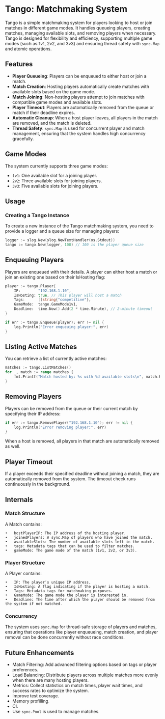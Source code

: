 # Tango: Matchmaking System

Tango is a simple matchmaking system for players looking to host or join matches in different game modes. It handles queueing players, creating matches, managing available slots, and removing players when necessary. Tango is designed for flexibility and efficiency, supporting multiple game modes (such as 1v1, 2v2, and 3v3) and ensuring thread safety with `sync.Map` and atomic operations.

## Features

- **Player Queueing**: Players can be enqueued to either host or join a match.
- **Match Creation**: Hosting players automatically create matches with available slots based on the game mode.
- **Match Joining**: Non-hosting players attempt to join matches with compatible game modes and available slots.
- **Player Timeout**: Players are automatically removed from the queue or match if their deadline expires.
- **Automatic Cleanup**: When a host player leaves, all players in the match are removed, and the match is deleted.
- **Thread Safety**: `sync.Map` is used for concurrent player and match management, ensuring that the system handles high concurrency gracefully.

## Game Modes

The system currently supports three game modes:

- `1v1`: One available slot for a joining player.
- `2v2`: Three available slots for joining players.
- `3v3`: Five available slots for joining players.

## Usage

### Creating a Tango Instance

To create a new instance of the Tango matchmaking system, you need to provide a logger and a queue size for managing players:

```go
logger := slog.New(slog.NewTextHandler(os.Stdout))
tango := tango.New(logger, 100) // 100 is the player queue size
```

## Enqueuing Players

Players are enqueued with their details. A player can either host a match or join an existing one based on their IsHosting flag:

```go
player := tango.Player{
    IP:        "192.168.1.10",
    IsHosting: true, // This player will host a match
    Tags:      []string{"competitive"},
    GameMode:  tango.GameMode1v1,
    Deadline:  time.Now().Add(2 * time.Minute), // 2-minute timeout
}

if err := tango.Enqueue(player); err != nil {
    log.Println("Error enqueuing player:", err)
}
```

## Listing Active Matches

You can retrieve a list of currently active matches:

```go
matches := tango.ListMatches()
for _, match := range matches {
    fmt.Printf("Match hosted by: %s with %d available slots\n", match.hostPlayerIP, match.getAvailableSlots())
}
```

## Removing Players

Players can be removed from the queue or their current match by specifying their IP address:

```go
if err := tango.RemovePlayer("192.168.1.10"); err != nil {
    log.Println("Error removing player:", err)
}
```

When a host is removed, all players in that match are automatically removed as well.

## Player Timeout

If a player exceeds their specified deadline without joining a match, they are automatically removed from the system. The timeout check runs continuously in the background.

## Internals

### Match Structure

A Match contains:

	•	hostPlayerIP: The IP address of the hosting player.
	•	joinedPlayers: A sync.Map of players who have joined the match.
	•	availableSlots: The number of available slots left in the match.
	•	tags: Metadata tags that can be used to filter matches.
	•	gameMode: The game mode of the match (1v1, 2v2, or 3v3).

### Player Structure

A Player contains:

	•	IP: The player’s unique IP address.
	•	IsHosting: A flag indicating if the player is hosting a match.
	•	Tags: Metadata tags for matchmaking purposes.
	•	GameMode: The game mode the player is interested in.
	•	Deadline: The time after which the player should be removed from the system if not matched.

### Concurrency

The system uses `sync.Map` for thread-safe storage of players and matches, ensuring that operations like player enqueueing, match creation, and player removal can be done concurrently without race conditions.


## Future Enhancements

- Match Filtering: Add advanced filtering options based on tags or player preferences.
- Load Balancing: Distribute players across multiple matches more evenly when there are many hosting players.
- Metrics: Collect statistics on match times, player wait times, and success rates to optimize the system.
- Improve test coverage.
- Memory profilling.
- CI.
- Use `sync.Pool` is used to manage matches.
